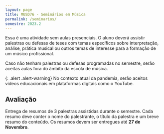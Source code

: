 ```yaml
---
layout: page
title: MUSD76 - Seminários em Música
permalink: /seminarios/
semestre: 2023.2
---
```


Essa é uma atividade sem aulas presenciais. O aluno deverá assistir palestras ou
defesas de teses com temas específicos sobre interpretação, análise, prática
musical ou outros temas de interesse para a formação de um músico profissional.

Caso não tenham palestras ou defesas programadas no semestre, serão aceitas
aulas fora do âmbito da escola de música.

{: .alert .alert-warning}
No contexto atual da pandemia, serão aceitos vídeos educacionais em plataformas
digitais como o YouTube.

## Avaliação

Entrega de resumos de 3 palestras assistidas durante o semestre. Cada resumo
deve conter o nome do palestrante, o título da palestra e um breve resumo do
conteúdo. Os resumos devem ser entregues até **27 de Novembro**.
